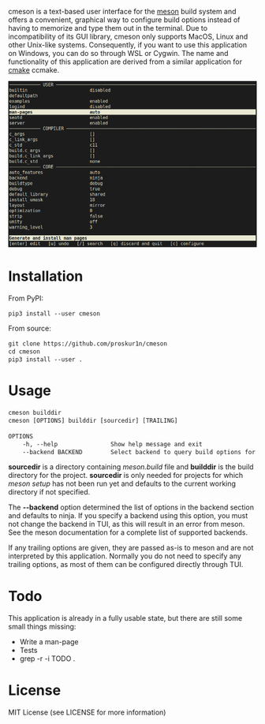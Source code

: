 cmeson is a text-based user interface for the [meson](https://mesonbuild.com/) build system and offers a convenient, graphical way to configure build options instead of having to memorize and type them out in the terminal. Due to incompatibility of its GUI library, cmeson only supports MacOS, Linux and other Unix-like systems. Consequently, if you want to use this application on Windows, you can do so through WSL or Cygwin. The name and functionality of this application are derived from a similar application for [cmake](https://cmake.org/) ccmake.

![showcase.png](docs/showcase.png "cmeson showcase")

# Installation

From PyPI:
	
	pip3 install --user cmeson

From source:

	git clone https://github.com/proskur1n/cmeson
	cd cmeson
	pip3 install --user .

# Usage

	cmeson builddir
	cmeson [OPTIONS] builddir [sourcedir] [TRAILING]

	OPTIONS
		-h, --help               Show help message and exit
		--backend BACKEND        Select backend to query build options for

**sourcedir** is a directory containing *meson.build* file and **builddir** is the build directory for the project. **sourcedir** is only needed for projects for which *meson setup* has not been run yet and defaults to the current working directory if not specified.

The **--backend** option determined the list of options in the backend section and defaults to ninja. If you specify a backend using this option, you must not change the backend in TUI, as this will result in an error from meson. See the meson documentation for a complete list of supported backends.

If any trailing options are given, they are passed as-is to meson and are not interpreted by this application. Normally you do not need to specify any trailing options, as most of them can be configured directly through TUI.

# Todo

This application is already in a fully usable state, but there are still some small things missing:

- Write a man-page
- Tests
- grep -r -i TODO .

# License

MIT License (see LICENSE for more information)
